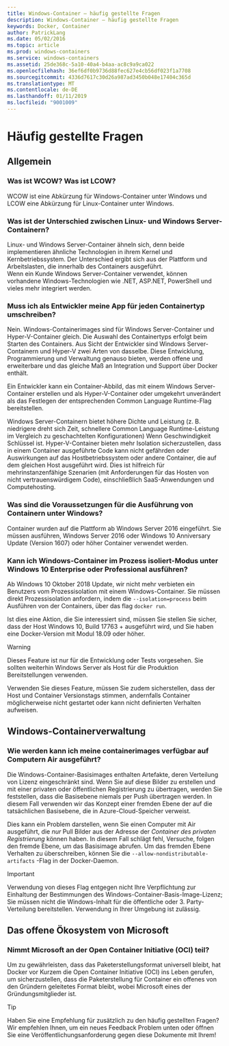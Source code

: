 ```yaml
---
title: Windows-Container – häufig gestellte Fragen
description: Windows-Container – häufig gestellte Fragen
keywords: Docker, Container
author: PatrickLang
ms.date: 05/02/2016
ms.topic: article
ms.prod: windows-containers
ms.service: windows-containers
ms.assetid: 25de368c-5a10-40a4-b4aa-ac8c9a9ca022
ms.openlocfilehash: 36ef6df0b9736d88fec627e4cb56df023f1a7708
ms.sourcegitcommit: 4336d7617c30d26a987ad3450b048e17404c365d
ms.translationtype: MT
ms.contentlocale: de-DE
ms.lasthandoff: 01/11/2019
ms.locfileid: "9001009"
---
```

# <a name="frequently-asked-questions"></a>Häufig gestellte Fragen

## <a name="general"></a>Allgemein

### <a name="what-is-wcow-what-is-lcow"></a>Was ist WCOW? Was ist LCOW?

WCOW ist eine Abkürzung für Windows-Container unter Windows und LCOW eine Abkürzung für Linux-Container unter Windows.

### <a name="what-is-the-difference-between-linux-and-windows-server-containers"></a>Was ist der Unterschied zwischen Linux- und Windows Server-Containern?

Linux- und Windows Server-Container ähneln sich, denn beide implementieren ähnliche Technologien in ihrem Kernel und Kernbetriebssystem. Der Unterschied ergibt sich aus der Plattform und Arbeitslasten, die innerhalb des Containers ausgeführt.  
Wenn ein Kunde Windows Server-Container verwendet, können vorhandene Windows-Technologien wie .NET, ASP.NET, PowerShell und vieles mehr integriert werden.

### <a name="as-a-developer-do-i-have-to-re-write-my-app-for-each-type-of-container"></a>Muss ich als Entwickler meine App für jeden Containertyp umschreiben?

Nein. Windows-Containerimages sind für Windows Server-Container und Hyper-V-Container gleich. Die Auswahl des Containertyps erfolgt beim Starten des Containers. Aus Sicht der Entwickler sind Windows Server-Containern und Hyper-V zwei Arten von dasselbe. Diese Entwicklung, Programmierung und Verwaltung genauso bieten, werden offene und erweiterbare und das gleiche Maß an Integration und Support über Docker enthält.

Ein Entwickler kann ein Container-Abbild, das mit einem Windows Server-Container erstellen und als Hyper-V-Container oder umgekehrt unverändert als das Festlegen der entsprechenden Common Language Runtime-Flag bereitstellen.

Windows Server-Containern bietet höhere Dichte und Leistung (z. B. niedrigere dreht sich Zeit, schnellere Common Language Runtime-Leistung im Vergleich zu geschachtelten Konfigurationen) Wenn Geschwindigkeit Schlüssel ist. Hyper-V-Container bieten mehr Isolation sicherzustellen, dass in einem Container ausgeführte Code kann nicht gefährden oder Auswirkungen auf das Hostbetriebssystem oder andere Container, die auf dem gleichen Host ausgeführt wird. Dies ist hilfreich für mehrinstanzenfähige Szenarien (mit Anforderungen für das Hosten von nicht vertrauenswürdigem Code), einschließlich SaaS-Anwendungen und Computehosting.

### <a name="what-are-the-prerequisites-for-running-containers-on-windows"></a>Was sind die Voraussetzungen für die Ausführung von Containern unter Windows?

Container wurden auf die Plattform ab Windows Server 2016 eingeführt. Sie müssen ausführen, Windows Server 2016 oder Windows 10 Anniversary Update (Version 1607) oder höher Container verwendet werden.

### <a name="can-i-run-windows-containers-in-process-isolated-mode-on-windows-10-enterprise-or-professional"></a>Kann ich Windows-Container im Prozess isoliert-Modus unter Windows 10 Enterprise oder Professional ausführen?

Ab Windows 10 Oktober 2018 Update, wir nicht mehr verbieten ein Benutzers vom Prozessisolation mit einem Windows-Container. Sie müssen direkt Prozessisolation anfordern, indem die `--isolation=process` beim Ausführen von der Containers, über das flag `docker run`.

Ist dies eine Aktion, die Sie interessiert sind, müssen Sie stellen Sie sicher, dass der Host Windows 10, Build 17763 + ausgeführt wird, und Sie haben eine Docker-Version mit Modul 18.09 oder höher.

> [!WARNING]
> Dieses Feature ist nur für die Entwicklung oder Tests vorgesehen. Sie sollten weiterhin Windows Server als Host für die Produktion Bereitstellungen verwenden.
>
> Verwenden Sie dieses Feature, müssen Sie zudem sicherstellen, dass der Host und Container Versionstags stimmen, andernfalls Container möglicherweise nicht gestartet oder kann nicht definierten Verhalten aufweisen.

## <a name="windows-container-management"></a>Windows-Containerverwaltung

### <a name="how-do-i-make-my-container-images-available-on-air-gapped-machines"></a>Wie werden kann ich meine containerimages verfügbar auf Computern Air ausgeführt?

Die Windows-Container-Basisimages enthalten Artefakte, deren Verteilung von Lizenz eingeschränkt sind. Wenn Sie auf diese Bilder zu erstellen und mit einer privaten oder öffentlichen Registrierung zu übertragen, werden Sie feststellen, dass die Basisebene niemals per Push übertragen werden. In diesem Fall verwenden wir das Konzept einer fremden Ebene der auf die tatsächlichen Basisebene, die in Azure-Cloud-Speicher verweist.

Dies kann ein Problem darstellen, wenn Sie einen Computer mit Air ausgeführt, die _nur_ Pull Bilder aus der Adresse der _Container des privaten Registrierung_ können haben. In diesem Fall schlägt fehl, Versuche, folgen den fremde Ebene, um das Basisimage abrufen. Um das fremden Ebene Verhalten zu überschreiben, können Sie die `--allow-nondistributable-artifacts` -Flag in der Docker-Daemon.

> [!IMPORTANT]
> Verwendung von dieses Flag entgegen nicht Ihre Verpflichtung zur Einhaltung der Bestimmungen des Windows-Container-Basis-Image-Lizenz; Sie müssen nicht die Windows-Inhalt für die öffentliche oder 3. Party-Verteilung bereitstellen. Verwendung in Ihrer Umgebung ist zulässig.

## <a name="microsofts-open-ecosystem"></a>Das offene Ökosystem von Microsoft

### <a name="is-microsoft-participating-in-the-open-container-initiative-oci"></a>Nimmt Microsoft an der Open Container Initiative (OCI) teil?

Um zu gewährleisten, dass das Paketerstellungsformat universell bleibt, hat Docker vor Kurzem die Open Container Initiative (OCI) ins Leben gerufen, um sicherzustellen, dass die Paketerstellung für Container ein offenes von den Gründern geleitetes Format bleibt, wobei Microsoft eines der Gründungsmitglieder ist.

> [!TIP]
> Haben Sie eine Empfehlung für zusätzlich zu den häufig gestellten Fragen? Wir empfehlen Ihnen, um ein neues Feedback Problem unten oder öffnen Sie eine Veröffentlichungsanforderung gegen diese Dokumente mit Ihrem!
